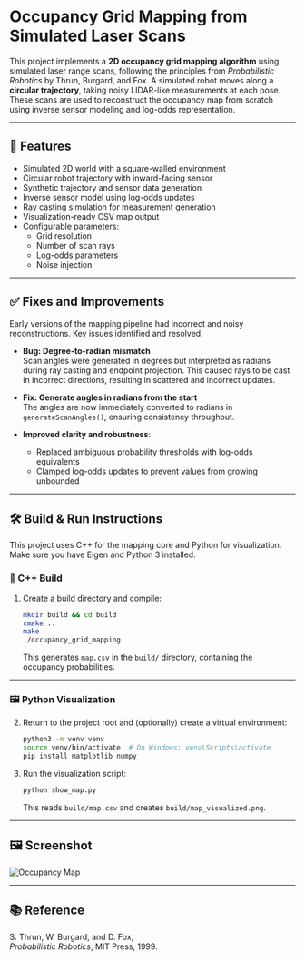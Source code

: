 # Occupancy Grid Mapping from Simulated Laser Scans

This project implements a **2D occupancy grid mapping algorithm** using simulated laser range scans, following the principles from *Probabilistic Robotics* by Thrun, Burgard, and Fox. A simulated robot moves along a **circular trajectory**, taking noisy LIDAR-like measurements at each pose. These scans are used to reconstruct the occupancy map from scratch using inverse sensor modeling and log-odds representation.

---

## 🚀 Features

- Simulated 2D world with a square-walled environment  
- Circular robot trajectory with inward-facing sensor  
- Synthetic trajectory and sensor data generation  
- Inverse sensor model using log-odds updates  
- Ray casting simulation for measurement generation  
- Visualization-ready CSV map output  
- Configurable parameters:  
  - Grid resolution  
  - Number of scan rays  
  - Log-odds parameters  
  - Noise injection  

---

## ✅ Fixes and Improvements

Early versions of the mapping pipeline had incorrect and noisy reconstructions. Key issues identified and resolved:

- **Bug: Degree-to-radian mismatch**  
  Scan angles were generated in degrees but interpreted as radians during ray casting and endpoint projection. This caused rays to be cast in incorrect directions, resulting in scattered and incorrect updates.

- **Fix: Generate angles in radians from the start**  
  The angles are now immediately converted to radians in `generateScanAngles()`, ensuring consistency throughout.

- **Improved clarity and robustness**:  
  - Replaced ambiguous probability thresholds with log-odds equivalents  
  - Clamped log-odds updates to prevent values from growing unbounded  

---

## 🛠️ Build & Run Instructions

This project uses C++ for the mapping core and Python for visualization. Make sure you have Eigen and Python 3 installed.

### 🔧 C++ Build

1. Create a build directory and compile:

    ```bash
    mkdir build && cd build
    cmake ..
    make
    ./occupancy_grid_mapping
    ```

   This generates `map.csv` in the `build/` directory, containing the occupancy probabilities.

---

### 🖼️ Python Visualization

2. Return to the project root and (optionally) create a virtual environment:

    ```bash
    python3 -m venv venv
    source venv/bin/activate  # On Windows: venv\Scripts\activate
    pip install matplotlib numpy
    ```

3. Run the visualization script:

    ```bash
    python show_map.py
    ```

   This reads `build/map.csv` and creates `build/map_visualized.png`.

---

## 🖼️ Screenshot


![Occupancy Map](https://github.com/user-attachments/assets/d3a20392-900c-44e8-8655-2c7ac6b3cb56)


---

## 📚 Reference

S. Thrun, W. Burgard, and D. Fox,  
*Probabilistic Robotics*, MIT Press, 1999.

